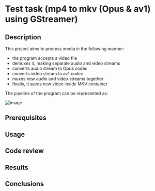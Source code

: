 # Test task (mp4 to mkv (Opus & av1) using GStreamer)

## Description

This project aims to process media in the following manner:

- the program accepts a video file 
- demuxes it, making separate audio and video streams
- converts audio stream to Opus codec
- converts video stream to av1 codec
- muxes new audio and video streams together
- finally, it saves new video inside MKV container

The pipeline of the program can be represented as:

![image](https://github.com/uandere/test_task/assets/136515158/c76dcd2b-2bd3-4b48-93ce-0f039c7b43d6)


[//]: # (<p style="color: rebeccapurple">fdfd</p>)

## Prerequisites

## Usage

## Code review

## Results

## Conclusions
